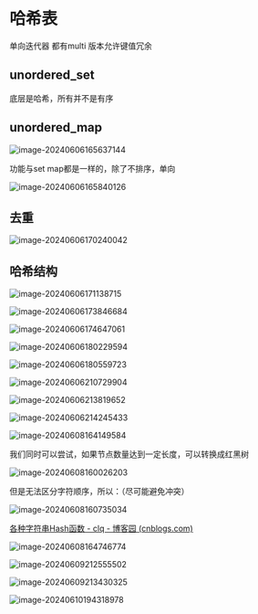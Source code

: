 # 哈希表

单向迭代器              都有multi 版本允许键值冗余

## unordered_set

底层是哈希，所有并不是有序

## unordered_map

![image-20240606165637144](C:\Users\30780\AppData\Roaming\Typora\typora-user-images\image-20240606165637144.png)

功能与set map都是一样的，除了不排序，单向

![image-20240606165840126](C:\Users\30780\AppData\Roaming\Typora\typora-user-images\image-20240606165840126.png)

## 去重

![image-20240606170240042](C:\Users\30780\AppData\Roaming\Typora\typora-user-images\image-20240606170240042.png) 

## 哈希结构

![image-20240606171138715](C:\Users\30780\AppData\Roaming\Typora\typora-user-images\image-20240606171138715.png) 

![image-20240606173846684](C:\Users\30780\AppData\Roaming\Typora\typora-user-images\image-20240606173846684.png)

![image-20240606174647061](C:\Users\30780\AppData\Roaming\Typora\typora-user-images\image-20240606174647061.png)

![image-20240606180229594](C:\Users\30780\AppData\Roaming\Typora\typora-user-images\image-20240606180229594.png)

![image-20240606180559723](C:\Users\30780\AppData\Roaming\Typora\typora-user-images\image-20240606180559723.png)

![image-20240606210729904](C:\Users\30780\AppData\Roaming\Typora\typora-user-images\image-20240606210729904.png)

![image-20240606213819652](C:\Users\30780\AppData\Roaming\Typora\typora-user-images\image-20240606213819652.png)

![image-20240606214245433](C:\Users\30780\AppData\Roaming\Typora\typora-user-images\image-20240606214245433.png)

![image-20240608164149584](C:\Users\30780\AppData\Roaming\Typora\typora-user-images\image-20240608164149584.png)

我们同时可以尝试，如果节点数量达到一定长度，可以转换成红黑树

![image-20240608160026203](C:\Users\30780\AppData\Roaming\Typora\typora-user-images\image-20240608160026203.png)

但是无法区分字符顺序，所以：（尽可能避免冲突）

![image-20240608160735034](C:\Users\30780\AppData\Roaming\Typora\typora-user-images\image-20240608160735034.png)

[各种字符串Hash函数 - clq - 博客园 (cnblogs.com)](https://www.cnblogs.com/-clq/archive/2012/05/31/2528153.html)

![image-20240608164746774](C:\Users\30780\AppData\Roaming\Typora\typora-user-images\image-20240608164746774.png)

![image-20240609212555502](C:\Users\30780\AppData\Roaming\Typora\typora-user-images\image-20240609212555502.png)

![image-20240609213430325](C:\Users\30780\AppData\Roaming\Typora\typora-user-images\image-20240609213430325.png)

![image-20240610194318978](C:\Users\30780\AppData\Roaming\Typora\typora-user-images\image-20240610194318978.png)

